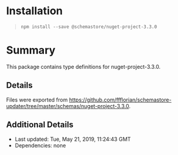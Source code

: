 # Installation
> `npm install --save @schemastore/nuget-project-3.3.0`

# Summary
This package contains type definitions for nuget-project-3.3.0.

## Details
Files were exported from https://github.com/ffflorian/schemastore-updater/tree/master/schemas/nuget-project-3.3.0.

## Additional Details
* Last updated: Tue, May 21, 2019, 11:24:43 GMT
* Dependencies: none
